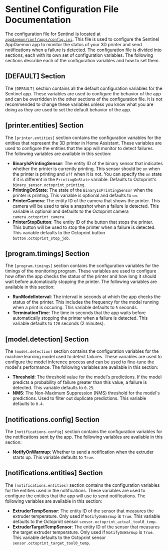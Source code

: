 # Sentinel Configuration File Documentation
The configuration file for Sentinel is located at [`appdaemon/conf/apps/config.ini`](/appdaemon/conf/apps/config.ini). This file is used to configure the Sentinel AppDaemon app to monitor the status of your 3D printer and send notifications when a failure is detected. The configuration file is divided into sections, each with its own set of configuration variables. The following sections describe each of the configuration variables and how to set them.

## [DEFAULT] Section
The `[DEFAULT]` section contains all the default configuration variables for the Sentinel app. These variables are used to configure the behavior of the app and can be overridden in the other sections of the configuration file. It is not recommended to change these variables unless you know what you are doing as they are used to set the default behavior of the app.

## [printer.entities] Section
The `[printer.entities]` section contains the configuration variables for the entities that represent the 3D printer in Home Assistant. These variables are used to configure the entities that the app will monitor to detect failures. The following variables are available in this section:
- **BinaryIsPrintingSensor**: The entity ID of the binary sensor that indicates whether the printer is currently printing. This sensor should be `on` when the printer is printing and `off` when it is not. You can specify the `on` state if it is different in the `PrintingOnState` variable. Defaults to Octoprint's `binary_sensor.octoprint_printing`.
- **PrintingOnState**: The state of the `BinaryIsPrintingSensor` when the printer is printing. This variable is optional and defaults to `on`.
- **PrinterCamera**: The entity ID of the camera that shows the printer. This camera will be used to take a snapshot when a failure is detected. This variable is optional and defaults to the Octoprint camera `camera.octoprint_camera`.
- **PrinterStopButton**: The entity ID of the button that stops the printer. This button will be used to stop the printer when a failure is detected. This variable defaults to the Octoprint button `button.octoprint_stop_job`.

## [program.timings] Section
The `[program.timings]` section contains the configuration variables for the timings of the monitoring program. These variables are used to configure how often the app checks the status of the printer and how long it should wait before automatically stopping the printer. The following variables are available in this section:
- **RunModelInterval**: The interval in seconds at which the app checks the status of the printer. This includes the frequency for the model running when a print is occuring. This variable defaults to `5` seconds.
- **TerminationTime**: The time in seconds that the app waits before automatically stopping the printer when a failure is detected. This variable defaults to `120` seconds (2 minutes).

## [model.detection] Section
The `[model.detection]` section contains the configuration variables for the machine learning model used to detect failures. These variables are used to configure the model inference process and can be used to fine-tune the model's performance. The following variables are available in this section:
- **Threshold**: The threshold value for the model's predictions. If the model predicts a probability of failure greater than this value, a failure is detected. This variable defaults to `0.25`.
- **NMS**: The Non-Maximum Suppression (NMS) threshold for the model's predictions. Used to filter out duplicate predictions. This variable defaults to `0.4`.

## [notifications.config] Section
The `[notifications.config]` section contains the configuration variables for the notifications sent by the app. The following variables are available in this section:
- **NotifyOnWarmup**: Whether to send a notification when the extruder starts up. This variable defaults to `True`.

## [notifications.entities] Section
The `[notifications.entities]` section contains the configuration variables for the entities used in the notifications. These variables are used to configure the entities that the app will use to send notifications. The following variables are available in this section:
- **ExtruderTempSensor**: The entity ID of the sensor that measures the extruder temperature. Only used if `NotifyOnWarmup` is `True`. This variable defaults to the Octoprint sensor `sensor.octoprint_actual_tool0_temp`.
- **ExtruderTargetTempSensor**: The entity ID of the sensor that measures the target extruder temperature. Only used if `NotifyOnWarmup` is `True`. This variable defaults to the Octoprint sensor `sensor.octoprint_target_tool0_temp`.
